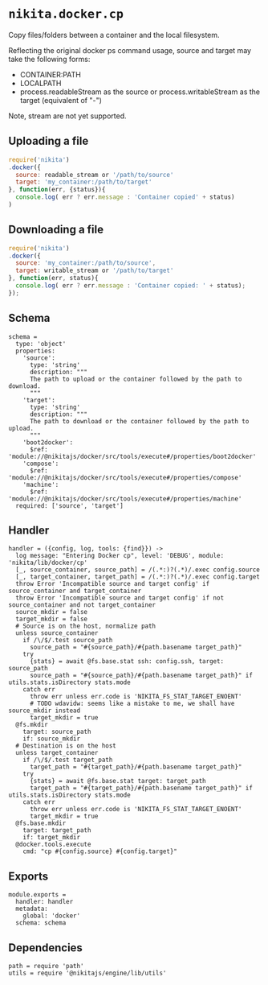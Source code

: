 
# `nikita.docker.cp`

Copy files/folders between a container and the local filesystem.

Reflecting the original docker ps command usage, source and target may take
the following forms:

* CONTAINER:PATH 
* LOCALPATH
* process.readableStream as the source or process.writableStream as the
  target (equivalent of "-")

Note, stream are not yet supported.

## Uploading a file

```javascript
require('nikita')
.docker({
  source: readable_stream or '/path/to/source'
  target: 'my_container:/path/to/target'
}, function(err, {status}){
  console.log( err ? err.message : 'Container copied' + status)
)
```

## Downloading a file

```javascript
require('nikita')
.docker({
  source: 'my_container:/path/to/source',
  target: writable_stream or '/path/to/target'
}, function(err, status){
  console.log( err ? err.message : 'Container copied: ' + status);
});
```

## Schema

    schema =
      type: 'object'
      properties:
        'source':
          type: 'string'
          description: """
          The path to upload or the container followed by the path to download.
          """
        'target':
          type: 'string'
          description: """
          The path to download or the container followed by the path to upload.
          """
        'boot2docker':
          $ref: 'module://@nikitajs/docker/src/tools/execute#/properties/boot2docker'
        'compose':
          $ref: 'module://@nikitajs/docker/src/tools/execute#/properties/compose'
        'machine':
          $ref: 'module://@nikitajs/docker/src/tools/execute#/properties/machine'
      required: ['source', 'target']

## Handler

    handler = ({config, log, tools: {find}}) ->
      log message: "Entering Docker cp", level: 'DEBUG', module: 'nikita/lib/docker/cp'
      [_, source_container, source_path] = /(.*:)?(.*)/.exec config.source
      [_, target_container, target_path] = /(.*:)?(.*)/.exec config.target
      throw Error 'Incompatible source and target config' if source_container and target_container
      throw Error 'Incompatible source and target config' if not source_container and not target_container
      source_mkdir = false
      target_mkdir = false
      # Source is on the host, normalize path
      unless source_container
        if /\/$/.test source_path
          source_path = "#{source_path}/#{path.basename target_path}"
        try
          {stats} = await @fs.base.stat ssh: config.ssh, target: source_path
          source_path = "#{source_path}/#{path.basename target_path}" if utils.stats.isDirectory stats.mode
        catch err
          throw err unless err.code is 'NIKITA_FS_STAT_TARGET_ENOENT'
          # TODO wdavidw: seems like a mistake to me, we shall have source_mkdir instead
          target_mkdir = true
      @fs.mkdir
        target: source_path
        if: source_mkdir
      # Destination is on the host
      unless target_container
        if /\/$/.test target_path
          target_path = "#{target_path}/#{path.basename target_path}"
        try
          {stats} = await @fs.base.stat target: target_path
          target_path = "#{target_path}/#{path.basename target_path}" if utils.stats.isDirectory stats.mode
        catch err
          throw err unless err.code is 'NIKITA_FS_STAT_TARGET_ENOENT'
          target_mkdir = true
      @fs.base.mkdir
        target: target_path
        if: target_mkdir
      @docker.tools.execute
        cmd: "cp #{config.source} #{config.target}"

## Exports

    module.exports =
      handler: handler
      metadata:
        global: 'docker'
      schema: schema

## Dependencies

    path = require 'path'
    utils = require '@nikitajs/engine/lib/utils'
